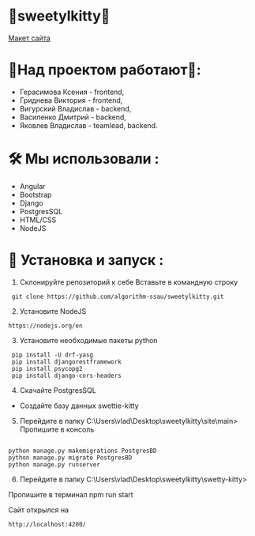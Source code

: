 # 🍰sweetylkitty🍰
[Макет сайта](https://www.figma.com/file/ySidHDDU6YouV1DqjGw9Zc/миу-мау?type=design&node-id=0-1&mode=design&t=bKW6s9yYI8KkyzMP-0)

# 🍰Над проектом работают🍰:
* Герасимова Ксения - frontend,
* Гриднева Виктория - frontend,
* Вигурский Владислав - backend,
* Василенко Дмитрий - backend,
* Яковлев Владислав - teamlead, backend.

# 🛠️ Мы использовали :
* Angular
* Bootstrap
* Django
* PostgresSQL
* HTML/CSS
* NodeJS

# 🤔 Установка и запуск :
1. Склонируйте репозиторий к себе 
Вставьте в командную строку
```
 git clone https://github.com/algorithm-ssau/sweetylkitty.git
```
2. Установите NodeJS
```
https://nodejs.org/en
```
3. Установите необходимые пакеты python
```
 pip install -U drf-yasg
 pip install djangorestframework
 pip install psycopg2
 pip install django-cors-headers
```
4. Скачайте PostgresSQL

* Создайте базу данных swettie-kitty

5. Перейдите в папку C:\Users\vlad\Desktop\sweetylkitty\site\main>
   Пропишите в консоль 
```

python manage.py makemigrations PostgresBD
python manage.py migrate PostgresBD
python manage.py runserver
```

6. Перейдите в папку C:\Users\vlad\Desktop\sweetylkitty\swetty-kitty>

Пропишите в терминал npm run start

Сайт открылся на 
```
http://localhost:4200/
```
